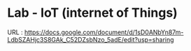 # Lab - IoT (internet of Things)
URL : https://docs.google.com/document/d/1sD0ANbYn87m-LdbSZAHjc3S8GAk_C52DZsbNzo_5adE/edit?usp=sharing

